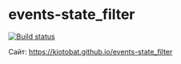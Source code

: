 # events-state_filter

[![Build status](https://ci.appveyor.com/api/projects/status/vgbkio1txsjw0da0?svg=true)](https://ci.appveyor.com/project/kiotobat/events-state-filter)

Сайт: https://kiotobat.github.io/events-state_filter